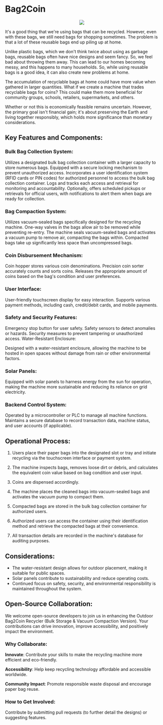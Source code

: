 # Bag2Coin

<p align="center">
  <img src="https://github.com/isuhendro/bag2coin/assets/241914/be988f76-9542-4822-80ed-925027eb6e85" />
</p>

It's a good thing that we're using bags that can be recycled. However, even with these bags, we still need bags for shopping sometimes. The problem is that a lot of these reusable bags end up piling up at home.

Unlike plastic bags, which we don't think twice about using as garbage bags, reusable bags often have nice designs and seem fancy. So, we feel bad about throwing them away. This can lead to our homes becoming messy, and this happens to many households. So, while using reusable bags is a good idea, it can also create new problems at home.

The accumulation of recyclable bags at home could have more value when gathered in larger quantities. What if we create a machine that trades recyclable bags for coins? This could make them more beneficial for community groups, schools, retailers, supermarkets, and others.

Whether or not this is economically feasible remains uncertain. However, the primary goal isn't financial gain; it's about preserving the Earth and living together responsibly, which holds more significance than monetary considerations.

## Key Features and Components:

### Bulk Bag Collection System:

Utilizes a designated bulk bag collection container with a larger capacity to store numerous bags.
Equipped with a secure locking mechanism to prevent unauthorized access.
Incorporates a user identification system (RFID cards or PIN codes) for authorized personnel to access the bulk bag collection container.
Logs and tracks each access and retrieval for monitoring and accountability.
Optionally, offers scheduled pickups or retrievals for official users, with notifications to alert them when bags are ready for collection.

### Bag Compaction System:

Utilizes vacuum-sealed bags specifically designed for the recycling machine.
One-way valves in the bags allow air to be removed while preventing re-entry.
The machine seals vacuum-sealed bags and activates a vacuum pump to remove air, compacting the bags within.
Compacted bags take up significantly less space than uncompressed bags.

### Coin Disbursement Mechanism:

Coin hopper stores various coin denominations.
Precision coin sorter accurately counts and sorts coins.
Releases the appropriate amount of coins based on the bag's condition and user preferences.

### User Interface:

User-friendly touchscreen display for easy interaction.
Supports various payment methods, including cash, credit/debit cards, and mobile payments.

### Safety and Security Features:

Emergency stop button for user safety.
Safety sensors to detect anomalies or hazards.
Security measures to prevent tampering or unauthorized access.
Water-Resistant Enclosure:

Designed with a water-resistant enclosure, allowing the machine to be hosted in open spaces without damage from rain or other environmental factors.

### Solar Panels:

Equipped with solar panels to harness energy from the sun for operation, making the machine more sustainable and reducing its reliance on grid electricity.

### Backend Control System:

Operated by a microcontroller or PLC to manage all machine functions.
Maintains a secure database to record transaction data, machine status, and user accounts (if applicable).

## Operational Process:

1. Users place their paper bags into the designated slot or tray and initiate recycling via the touchscreen interface or payment system.

2. The machine inspects bags, removes loose dirt or debris, and calculates the equivalent coin value based on bag condition and user input.

3. Coins are dispensed accordingly.

4. The machine places the cleaned bags into vacuum-sealed bags and activates the vacuum pump to compact them.

5. Compacted bags are stored in the bulk bag collection container for authorized users.

6. Authorized users can access the container using their identification method and retrieve the compacted bags at their convenience.

7. All transaction details are recorded in the machine's database for auditing purposes.

## Considerations:

- The water-resistant design allows for outdoor placement, making it suitable for public spaces.
- Solar panels contribute to sustainability and reduce operating costs.
- Continued focus on safety, security, and environmental responsibility is maintained throughout the system.

## Open-Source Collaboration:

We welcome open-source developers to join us in enhancing the Outdoor Bag2Coin Recycler (Bulk Storage & Vacuum Compaction Version). Your contributions can drive innovation, improve accessibility, and positively impact the environment.

### Why Collaborate:

**Innovate**: Contribute your skills to make the recycling machine more efficient and eco-friendly.

**Accessibility**: Help keep recycling technology affordable and accessible worldwide.

**Community Impact**: Promote responsible waste disposal and encourage paper bag reuse.

### How to Get Involved:

Contribute by submitting pull requests (to further detail the designs) or suggesting features.
